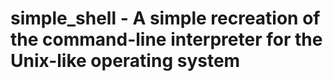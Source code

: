 # simple_shell - A simple recreation of the command-line interpreter for the Unix-like operating system